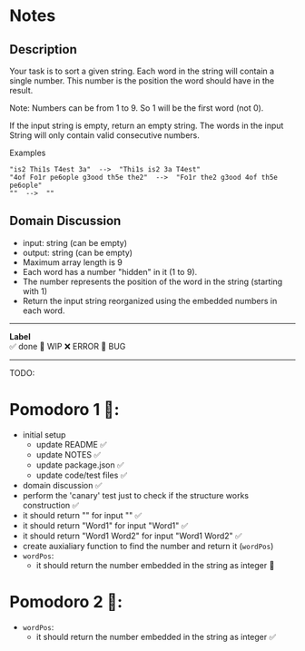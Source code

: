 # Notes

## Description

Your task is to sort a given string. Each word in the string will contain a single number. This number is the position the word should have in the result.

Note: Numbers can be from 1 to 9. So 1 will be the first word (not 0).

If the input string is empty, return an empty string. The words in the input String will only contain valid consecutive numbers.

Examples
```
"is2 Thi1s T4est 3a"  -->  "Thi1s is2 3a T4est"
"4of Fo1r pe6ople g3ood th5e the2"  -->  "Fo1r the2 g3ood 4of th5e pe6ople"
""  -->  ""
```

## Domain Discussion

- input: string (can be empty)
- output: string (can be empty)
- Maximum array length is 9
- Each word has a number "hidden" in it (1 to 9). 
- The number represents the position of the word in the string (starting with 1)
- Return the input string reorganized using the embedded numbers in each word.

---

**Label**  
✅ done 🚧 WIP ❌ ERROR 🐛 BUG 

---

TODO:

# Pomodoro 1 🍅:

- initial setup
    - update README ✅
    - update NOTES ✅
    - update package.json ✅
    - update code/test files ✅
- domain discussion ✅
- perform the 'canary' test just to check if the structure works construction ✅
- it should return "" for input "" ✅
- it should return "Word1" for input "Word1" ✅
- it should return "Word1 Word2" for input "Word1 Word2" ✅
- create auxialiary function to find the number and return it (`wordPos`)
- `wordPos`:
    - it should return the number embedded in the string as integer 🚧

# Pomodoro 2 🍅:
- `wordPos`:
    - it should return the number embedded in the string as integer ✅